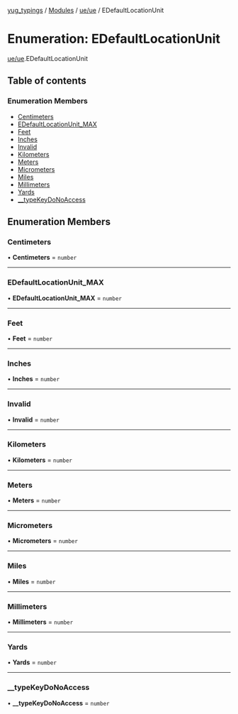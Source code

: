 [yug_typings](../README.md) / [Modules](../modules.md) / [ue/ue](../modules/ue_ue.md) / EDefaultLocationUnit

# Enumeration: EDefaultLocationUnit

[ue/ue](../modules/ue_ue.md).EDefaultLocationUnit

## Table of contents

### Enumeration Members

- [Centimeters](ue_ue.EDefaultLocationUnit.md#centimeters)
- [EDefaultLocationUnit\_MAX](ue_ue.EDefaultLocationUnit.md#edefaultlocationunit_max)
- [Feet](ue_ue.EDefaultLocationUnit.md#feet)
- [Inches](ue_ue.EDefaultLocationUnit.md#inches)
- [Invalid](ue_ue.EDefaultLocationUnit.md#invalid)
- [Kilometers](ue_ue.EDefaultLocationUnit.md#kilometers)
- [Meters](ue_ue.EDefaultLocationUnit.md#meters)
- [Micrometers](ue_ue.EDefaultLocationUnit.md#micrometers)
- [Miles](ue_ue.EDefaultLocationUnit.md#miles)
- [Millimeters](ue_ue.EDefaultLocationUnit.md#millimeters)
- [Yards](ue_ue.EDefaultLocationUnit.md#yards)
- [\_\_typeKeyDoNoAccess](ue_ue.EDefaultLocationUnit.md#__typekeydonoaccess)

## Enumeration Members

### Centimeters

• **Centimeters** = `number`

___

### EDefaultLocationUnit\_MAX

• **EDefaultLocationUnit\_MAX** = `number`

___

### Feet

• **Feet** = `number`

___

### Inches

• **Inches** = `number`

___

### Invalid

• **Invalid** = `number`

___

### Kilometers

• **Kilometers** = `number`

___

### Meters

• **Meters** = `number`

___

### Micrometers

• **Micrometers** = `number`

___

### Miles

• **Miles** = `number`

___

### Millimeters

• **Millimeters** = `number`

___

### Yards

• **Yards** = `number`

___

### \_\_typeKeyDoNoAccess

• **\_\_typeKeyDoNoAccess** = `number`
